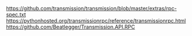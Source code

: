 ﻿https://github.com/transmission/transmission/blob/master/extras/rpc-spec.txt
https://pythonhosted.org/transmissionrpc/reference/transmissionrpc.html
https://github.com/Beatlegger/Transmission.API.RPC
